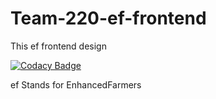 # Team-220-ef-frontend
This ef frontend design

[![Codacy Badge](https://api.codacy.com/project/badge/Grade/aca08d28f0c5465fb3916ac1f9d9e4c6)](https://app.codacy.com/gh/BuildForSDGCohort2/Team-220-ef-frontend?utm_source=github.com&utm_medium=referral&utm_content=BuildForSDGCohort2/Team-220-ef-frontend&utm_campaign=Badge_Grade_Settings)

ef Stands for EnhancedFarmers

